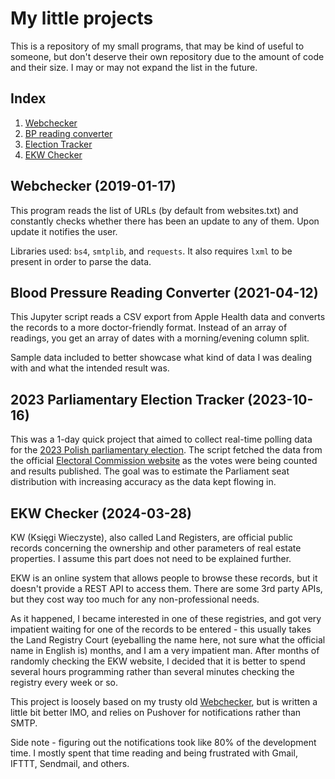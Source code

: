 # My little projects
This is a repository of my small programs, that may be kind of useful to someone, but don't deserve their own repository due to the amount of code and their size.
I may or may not expand the list in the future.
## Index
1. [Webchecker](#WEBCHECKER)
2. [BP reading converter](#BPCONVERTER)
3. [Election Tracker](#ELECTION)
4. [EKW Checker](#EKWCHECKER)

<a name="WEBCHECKER"><h2>Webchecker (2019-01-17)</h2></a>
This program reads the list of URLs (by default from websites.txt) and constantly checks whether there has been an update to any of them. Upon update it notifies the user.

Libraries used: `bs4`, `smtplib`, and `requests`. It also requires `lxml` to be present in order to parse the data.

<a name="BPCONVERTER"><h2>Blood Pressure Reading Converter (2021-04-12)</h2></a>
This Jupyter script reads a CSV export from Apple Health data and converts the records to a more doctor-friendly format. Instead of an array of readings, you get an array of dates with a morning/evening column split.

Sample data included to better showcase what kind of data I was dealing with and what the intended result was.

<a name="ELECTION"><h2>2023 Parliamentary Election Tracker (2023-10-16)</h2></a>
This was a 1-day quick project that aimed to collect real-time polling data for the <a href="https://en.wikipedia.org/wiki/2023_Polish_parliamentary_election">2023 Polish parliamentary election</a>. The script fetched the data from the official <a href="https://wybory.gov.pl/sejmsenat2023/pl/sejm/wynik/pl">Electoral Commission website</a> as the votes were being counted and results published. The goal was to estimate the Parliament seat distribution with increasing accuracy as the data kept flowing in.

<a name="EKWCHECKER"><h2>EKW Checker (2024-03-28)</h2></a>
KW (Księgi Wieczyste), also called Land Registers, are official public records concerning the ownership and other parameters of real estate properties. I assume this part does not need to be explained further.

EKW is an online system that allows people to browse these records, but it doesn't provide a REST API to access them. There are some 3rd party APIs, but they cost way too much for any non-professional needs.

As it happened, I became interested in one of these registries, and got very impatient waiting for one of the records to be entered - this usually takes the Land Registry Court (eyeballing the name here, not sure what the official name in English is) months, and I am a very impatient man. After months of randomly checking the EKW website, I decided that it is better to spend several hours programming rather than several minutes checking the registry every week or so.

This project is loosely based on my trusty old [Webchecker](#WEBCHECKER), but is written a little bit better IMO, and relies on Pushover for notifications rather than SMTP.

Side note - figuring out the notifications took like 80% of the development time. I mostly spent that time reading and being frustrated with Gmail, IFTTT, Sendmail, and others.
